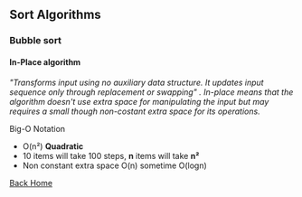 ## Sort Algorithms
### Bubble sort
#### In-Place algorithm
_"Transforms input using no auxiliary data structure. It updates input sequence only through replacement or swapping"
. In-place means that the algorithm doesn't use extra space for manipulating the input but may requires a small though non-costant extra space for its operations._

Big-O Notation
- O(n²) **Quadratic**
- 10 items will take 100 steps, **n** items will take **n²**
- Non constant extra space O(n) sometime O(logn)

[Back Home](../../README.md)

